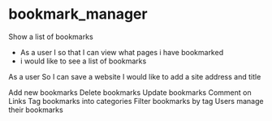 # bookmark_manager

Show a list of bookmarks
* As a user I so that I can view what pages i have bookmarked
* i would like to see a list of bookmarks

As a user
So I can save a website
I would like to add a site address and title


Add new bookmarks
Delete bookmarks
Update bookmarks
Comment on Links
Tag bookmarks into categories
Filter bookmarks by tag
Users manage their bookmarks 
